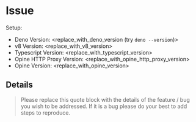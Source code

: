 # Issue

Setup:

- Deno Version: <replace_with_deno_version (try `deno --version`)>
- v8 Version: <replace_with_v8_version>
- Typescript Version: <replace_with_typescript_version>
- Opine HTTP Proxy Version: <replace_with_opine_http_proxy_version>
- Opine Version: <replace_with_opine_version>

## Details

> Please replace this quote block with the details of the feature / bug you wish to be addressed. If it is a bug please do your best to add steps to reproduce.
